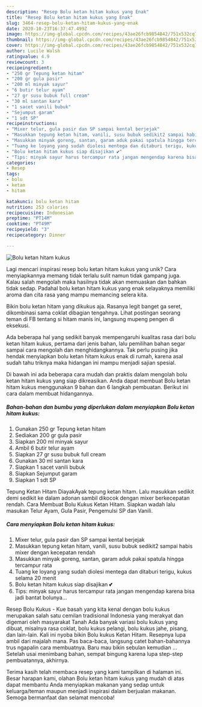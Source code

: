 ```yaml
---
description: "Resep Bolu ketan hitam kukus yang Enak"
title: "Resep Bolu ketan hitam kukus yang Enak"
slug: 3464-resep-bolu-ketan-hitam-kukus-yang-enak
date: 2020-10-23T16:37:47.499Z
image: https://img-global.cpcdn.com/recipes/43ae26fcb9854842/751x532cq70/bolu-ketan-hitam-kukus-foto-resep-utama.jpg
thumbnail: https://img-global.cpcdn.com/recipes/43ae26fcb9854842/751x532cq70/bolu-ketan-hitam-kukus-foto-resep-utama.jpg
cover: https://img-global.cpcdn.com/recipes/43ae26fcb9854842/751x532cq70/bolu-ketan-hitam-kukus-foto-resep-utama.jpg
author: Lucile Walsh
ratingvalue: 4.9
reviewcount: 3
recipeingredient:
- "250 gr Tepung ketan hitam"
- "200 gr gula pasir"
- "200 ml minyak sayur"
- "6 butir telur ayam"
- "27 gr susu bubuk full cream"
- "30 ml santan kara"
- "1 sacet vanili bubuk"
- "Sejumput garam"
- "1 sdt SP"
recipeinstructions:
- "Mixer telur, gula pasir dan SP sampai kental berjejak"
- "Masukkan tepung ketan hitam, vanili, susu bubuk sedikit2 sampai habis mixer dengan kecepatan rendah"
- "Masukkan minyak goreng, santan, garam aduk pakai spatula hingga tercampur rata"
- "Tuang ke loyang yang sudah diolesi mentega dan ditaburi terigu, kukus selama 20 menit"
- "Bolu ketan hitam kukus siap disajikan 💕"
- "Tips: minyak sayur harus tercampur rata jangan mengendap karena bisa jadi bantat bolunya..."
categories:
- Resep
tags:
- bolu
- ketan
- hitam

katakunci: bolu ketan hitam 
nutrition: 253 calories
recipecuisine: Indonesian
preptime: "PT14M"
cooktime: "PT49M"
recipeyield: "3"
recipecategory: Dinner

---
```



![Bolu ketan hitam kukus](https://img-global.cpcdn.com/recipes/43ae26fcb9854842/751x532cq70/bolu-ketan-hitam-kukus-foto-resep-utama.jpg)

Lagi mencari inspirasi resep bolu ketan hitam kukus yang unik? Cara menyiapkannya memang tidak terlalu sulit namun tidak gampang juga. Kalau salah mengolah maka hasilnya tidak akan memuaskan dan bahkan tidak sedap. Padahal bolu ketan hitam kukus yang enak selayaknya memiliki aroma dan cita rasa yang mampu memancing selera kita.

Bikin bolu ketan hitam yang dikukus aja. Rasanya legit banget ga seret, dikombinasi sama coklat dibagian tengahnya. Lihat postingan seorang teman di FB tentang si hitam manis ini, langsung mupeng pengen di eksekusi.

Ada beberapa hal yang sedikit banyak mempengaruhi kualitas rasa dari bolu ketan hitam kukus, pertama dari jenis bahan, lalu pemilihan bahan segar sampai cara mengolah dan menghidangkannya. Tak perlu pusing jika hendak menyiapkan bolu ketan hitam kukus enak di rumah, karena asal sudah tahu triknya maka hidangan ini mampu menjadi sajian spesial.


Di bawah ini ada beberapa cara mudah dan praktis dalam mengolah bolu ketan hitam kukus yang siap dikreasikan. Anda dapat membuat Bolu ketan hitam kukus menggunakan 9 bahan dan 6 langkah pembuatan. Berikut ini cara dalam membuat hidangannya.

<!--inarticleads1-->

##### Bahan-bahan dan bumbu yang diperlukan dalam menyiapkan Bolu ketan hitam kukus:

1. Gunakan 250 gr Tepung ketan hitam
1. Sediakan 200 gr gula pasir
1. Siapkan 200 ml minyak sayur
1. Ambil 6 butir telur ayam
1. Siapkan 27 gr susu bubuk full cream
1. Gunakan 30 ml santan kara
1. Siapkan 1 sacet vanili bubuk
1. Siapkan Sejumput garam
1. Siapkan 1 sdt SP


Tepung Ketan Hitam DiayakAyak tepung ketan hitam. Lalu masukkan sedikit demi sedikit ke dalam adonan sambil dikocok dengan mixer berkecepatan rendah. Cara Membuat Bolu Kukus Ketan Hitam. Siapkan wadah lalu masukan Telur Ayam, Gula Pasir, Pengemulsi SP dan Vanili. 

<!--inarticleads2-->

##### Cara menyiapkan Bolu ketan hitam kukus:

1. Mixer telur, gula pasir dan SP sampai kental berjejak
1. Masukkan tepung ketan hitam, vanili, susu bubuk sedikit2 sampai habis mixer dengan kecepatan rendah
1. Masukkan minyak goreng, santan, garam aduk pakai spatula hingga tercampur rata
1. Tuang ke loyang yang sudah diolesi mentega dan ditaburi terigu, kukus selama 20 menit
1. Bolu ketan hitam kukus siap disajikan 💕
1. Tips: minyak sayur harus tercampur rata jangan mengendap karena bisa jadi bantat bolunya...


Resep Bolu Kukus - Kue basah yang kita kenal dengan bolu kukus merupakan salah satu cemilan tradisional Indonesia yang merakyat dan digemari oleh masyarakat Tanah Ada banyak variasi bolu kukus yang dibuat, misalnya rasa coklat, bolu kukus pelangi, bolu kukus jahe, pisang, dan lain-lain. Kali ini nyoba bikin Bolu kukus Ketan Hitam. Resepnya lupa ambil dari majalah mana. Pas baca-baca, langsung catet bahan-bahannya trus ngapalin cara membuatnya. Baru mau bikin sebulan kemudian … Setelah usai menimbang bahan, sempat bingung karena lupa step-step pembuatannya, akhirnya. 

Terima kasih telah membaca resep yang kami tampilkan di halaman ini. Besar harapan kami, olahan Bolu ketan hitam kukus yang mudah di atas dapat membantu Anda menyiapkan makanan yang sedap untuk keluarga/teman maupun menjadi inspirasi dalam berjualan makanan. Semoga bermanfaat dan selamat mencoba!
